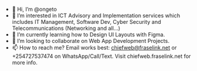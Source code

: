 - 👋 Hi, I’m @ongeto
- 👀 I’m interested in ICT Advisory and Implementation services which includes IT Management, Software Dev, Cyber Security and Telecommunications (Networking and all...)
- 🌱 I’m currently learning how to Design UI Layouts with Figma.
- 💞️ I’m looking to collaborate on Web App Development Projects.
- 📫 How to reach me? Email works best: chiefweb@fraselink.net or +254727537474 on WhatsApp/Call/Text. Visit chiefweb.fraselink.net for more info. 

<!---
ongeto/ongeto is a ✨ special ✨ repository because its `README.md` (this file) appears on my GitHub profile.
--->
